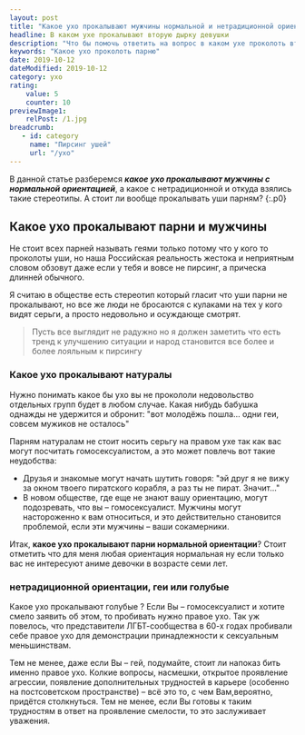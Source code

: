 ```yaml
---
layout: post
title: "Какое ухо прокалывают мужчины нормальной и нетрадиционной ориентации"
headline: В каком ухе прокалывают вторую дырку девушки
description: "Что бы помочь ответить на вопрос в каком ухе проколоть вторую дырку нам с вами нужно определиться, а на какие жертвы вы готовы пойти"
keywords: "Какое ухо проколоть парню"
date: 2019-10-12
dateModified: 2019-10-12
category: yxo   
rating: 
    value: 5
    counter: 10
previewImage1:
    relPost: /1.jpg
breadcrumb:
   - id: category
     name: "Пирсинг ушей"
     url: "/yxo"
---
```


В данной статье разберемся ***какое ухо прокалывают мужчины с нормальной ориентацией***, а какое с нетрадиционной и откуда взялись такие стереотипы. А стоит ли вообще прокалывать уши парням?
{:.p0}

## Какое ухо прокалывают парни и мужчины

Не стоит всех парней называть геями только потому что у кого то проколоты уши, но наша Российская реальность жестока и неприятным словом обзовут даже если у тебя и вовсе не пирсинг, а прическа длинней обычного.

Я считаю в обществе есть стереотип который гласит что уши парни не прокалывают, но все же люди не бросаются с кулаками на тех у кого видят серьги, а просто недовольно и осуждающе смотрят.

> Пусть все выглядит не радужно но я должен заметить что есть тренд к улучшению ситуации и народ становится все более и более лояльным к пирсингу 

### Какое ухо прокалывают натуралы
 
Нужно понимать какое бы ухо вы не прокололи недовольство отдельных групп будет в любом случае. Какая нибудь бабушка однажды не удержится и обронит: "вот молодёжь пошла... одни геи, совсем мужиков не осталось"
 
Парням натуралам не стоит носить серьгу на правом ухе так как вас могут посчитать гомосексуалистом, а это может повлечь вот такие неудобства:

- Друзья и знакомые могут начать шутить говоря: "эй друг я не вижу за окном твоего пиратского корабля, а раз ты не пират. Значит..." ​
- В новом обществе, где еще не знают вашу ориентацию, могут подозревать, что вы – гомосексуалист. Мужчины могут настороженно к вам относиться, и это действительно
становится проблемой, если эти мужчины – ваши сокамерники.

Итак,​ **какое ухо прокалывают парни нормальной ориентации**? Стоит отметить что для меня любая ориентация нормальная ну если только вас не интересуют аниме девочки в возрасте семи лет. 


### нетрадиционной ориентации, геи или голубые

Какое ухо прокалывают голубые​ ? Если Вы – гомосексуалист и хотите смело заявить об этом, то пробивать нужно правое ухо. Так уж повелось, что представители ЛГБТ-сообщества в 60-х годах пробивали себе правое ухо для демонстрации принадлежности к сексуальным меньшинствам.

Тем не менее, даже если Вы – гей, подумайте, стоит ли напоказ бить именно правое ухо.
Колкие вопросы, насмешки, открытое проявление агрессии, появление дополнительных
трудностей в карьере (особенно на постсоветском пространстве) – всё это то, с чем Вам,вероятно, придётся столкнуться. Тем не менее, если Вы готовы к таким трудностям в
ответ на проявление смелости, то это заслуживает уважения.